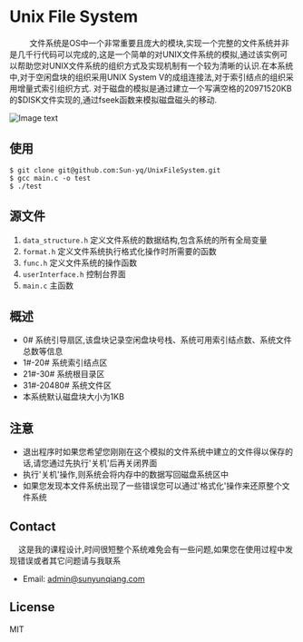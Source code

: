 # Unix File System


   &nbsp;&nbsp;&nbsp;&nbsp;&nbsp;&nbsp;&nbsp;&nbsp;&nbsp;文件系统是OS中一个非常重要且庞大的模块,实现一个完整的文件系统并非是几千行代码可以完成的,这是一个简单的对UNIX文件系统的模拟,通过该实例可以帮助您对UNIX文件系统的组织方式及实现机制有一个较为清晰的认识.在本系统中,对于空闲盘块的组织采用UNIX System V的成组连接法,对于索引结点的组织采用增量式索引组织方式. 对于磁盘的模拟是通过建立一个写满空格的20971520KB的$DISK文件实现的,通过fseek函数来模拟磁盘磁头的移动.

![Image text](https://github.com/Sun-yq/UnixFileSystem/blob/master/README_PIC.png)


## 使用
	$ git clone git@github.com:Sun-yq/UnixFileSystem.git
	$ gcc main.c -o test
	$ ./test

## 源文件
1. <code>data_structure.h</code>           定义文件系统的数据结构,包含系统的所有全局变量
2. <code>format.h</code>                   定义文件系统执行格式化操作时所需要的函数
3. <code>func.h</code>                     定义文件系统的操作函数
4. <code>userInterface.h</code>            控制台界面
5. <code>main.c</code>                     主函数

## 概述
* 0# 系统引导扇区,该盘块记录空闲盘块号栈、系统可用索引结点数、系统文件总数等信息
* 1#-20# 系统索引结点区
* 21#-30# 系统根目录区
* 31#-20480# 系统文件区
* 本系统默认磁盘块大小为1KB

## 注意
* 退出程序时如果您希望您刚刚在这个模拟的文件系统中建立的文件得以保存的话,请您通过先执行'关机'后再关闭界面
* 执行'关机'操作,则系统会将内存中的数据写回磁盘系统区中
* 如果您发现本文件系统出现了一些错误您可以通过'格式化'操作来还原整个文件系统

## Contact
&nbsp;&nbsp;&nbsp;&nbsp;这是我的课程设计,时间很短整个系统难免会有一些问题,如果您在使用过程中发现错误或者其它问题请与我联系
* Email: admin@sunyunqiang.com

## License
MIT
